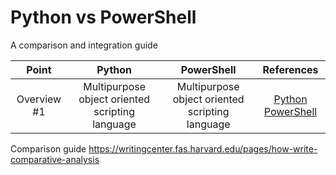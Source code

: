 # Python vs PowerShell

A comparison and integration guide

| Point | Python | PowerShell | References |
|:-:|:-:|:-:|:-:|
| Overview #1 | Multipurpose object oriented scripting language | Multipurpose object oriented scripting language | [Python](https://en.wikipedia.org/wiki/Python_%28programming_language%29) [PowerShell](https://en.wikipedia.org/wiki/PowerShell)

Comparison guide https://writingcenter.fas.harvard.edu/pages/how-write-comparative-analysis
